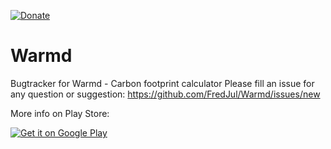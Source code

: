 [![Donate](https://img.shields.io/badge/Donate-PayPal-green.svg)](https://www.paypal.me/fredericjulian)

# Warmd
Bugtracker for Warmd - Carbon footprint calculator
Please fill an issue for any question or suggestion: https://github.com/FredJul/Warmd/issues/new

More info on Play Store:

<a href='https://play.google.com/store/apps/details?id=net.frju.verdure'><img alt='Get it on Google Play' src='https://play.google.com/intl/en_us/badges/images/generic/en_badge_web_generic.png'/></a>
